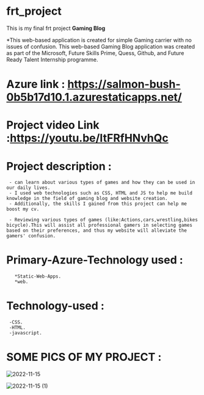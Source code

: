 # frt_project
This is my final frt project
  **Gaming Blog**
  
  *This web-based application is created for simple  Gaming carrier with no issues of confusion.
  This web-based Gaming Blog application was created as part of the Microsoft, Future Skills Prime,
Quess, Github, and Future Ready Talent Internship programme.

# Azure link : https://salmon-bush-0b5b17d10.1.azurestaticapps.net/

# Project video Link :https://youtu.be/ItFRfHNvhQc

# Project description :
     - can learn about various types of games and how they can be used in our daily lives.
     - I used web technologies such as CSS, HTML and JS to help me build knowledge in the field of gaming blog and website creation.
     - Additionally, the skills I gained from this project can help me boost my cv.
     
     - Reviewing various types of games (like:Actions,cars,wrestling,bikes bicycle).This will assist all professional gamers in selecting games based on their preferences, and thus my website will alleviate the gamers' confusion.
     
 # Primary-Azure-Technology used :
       *Static-Web-Apps.
       *web.
 # Technology-used :
     -CSS.
     -HTML.
     -javascript.
 # SOME PICS OF MY PROJECT :
 ![2022-11-15](https://user-images.githubusercontent.com/85445851/201934360-d0acbb9f-f312-47e8-9b6e-3bb1c3ec1347.png)
 
  
![2022-11-15 (1)](https://user-images.githubusercontent.com/85445851/201935430-6f0853b9-e3b6-4f48-bd05-c6d66b30c088.png)

 
       
